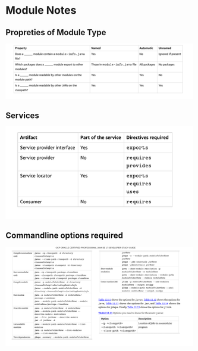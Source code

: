 # Module Notes 

## Propreties of Module Type 
![properties](../assets/moduleproperties.png)

## Services 
![properties](../assets/ServiceDiagram.png)

## Commandline options required
![commandline options](../assets/commandline.png)

